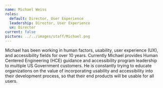 ```yaml
---
name: Michael Weiss
roles:
  default: Director, User Experience
  leadership: Director, User Experience
  ux: Director
current: false
picture: ../../images/staff/Michael.png
---
```


Michael has been working in human factors, usability, user experience (UX), and accessibility fields for over 10 years. Currently Michael provides Human Centered Engineering (HCE) guidance and accessibility program leadership to multiple US Government customers. He is constantly trying to educate organizations on the value of incorporating usability and accessibility into their development process, so that their end products will be usable for all users.
